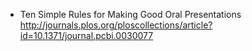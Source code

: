 
* Ten Simple Rules for Making Good Oral Presentations http://journals.plos.org/ploscollections/article?id=10.1371/journal.pcbi.0030077